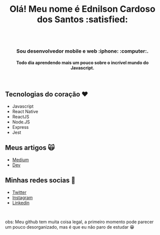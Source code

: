 <h1 align="center">Olá! Meu nome é Ednilson Cardoso dos Santos :satisfied:</h1><br/>
<br/>
<h3 align="center">Sou desenvolvedor mobile e web :iphone: :computer:.</h3>
<h4 align="center">Todo dia aprendendo mais um pouco sobre o incrível mundo do Javascript.</h4>
<br/>

## Tecnologias do coração :heart:
<ul>
  <li>Javascript</li>
  <li>React Native</li>
  <li>ReactJS</li> 
  <li>Node.JS</li>
  <li>Express</li>
  <li>Jest</li>
</ul>
 
 ## Meus artigos :scream_cat:
 
 * [Medium](https://medium.com/@ednilsoncardososantos)
 * [Dev](https://dev.to/ednilsoncs)
 
 ## Minhas redes socias :eyes:
 
 * [Twitter](https://twitter.com/Ednilson_C_S)
 * [Instagram](https://www.instagram.com/_ednilsoncardoso)
 * [Linkedin](https://www.linkedin.com/in/ednilsoncardosodossantos/)
 
 <br/>
 
obs: 
Meu github tem muita coisa legal, a primeiro momento pode parecer <br/>
um pouco desorganizado, mas é que eu não paro de estudar :grin:

